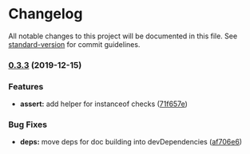 # Changelog

All notable changes to this project will be documented in this file. See [standard-version](https://github.com/conventional-changelog/standard-version) for commit guidelines.

### [0.3.3](https://github.com/schwarzkopfb/conglo/compare/v0.3.2...v0.3.3) (2019-12-15)


### Features

* **assert:** add helper for instanceof checks ([71f657e](https://github.com/schwarzkopfb/conglo/commit/71f657ec3c2d33364071ab96c2208cbf0a241661))


### Bug Fixes

* **deps:** move deps for doc building into devDependencies ([af706e6](https://github.com/schwarzkopfb/conglo/commit/af706e62226e6145072dff376c425135d2342b71))
